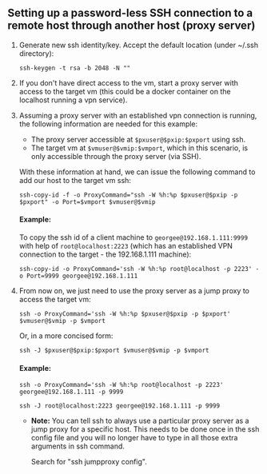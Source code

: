 ## Setting up a password-less SSH connection to a remote host through another host (proxy server)

1. Generate new ssh identity/key. Accept the default location (under
 ~/.ssh directory):

   `ssh-keygen -t rsa -b 2048 -N ""`

2. If you don't have direct access to the vm, start a proxy server with access
   to the target vm (this could be a docker container on the localhost running
   a vpn service).

3. Assuming a proxy server with an established vpn connection is running, the 
   following information are needed for this example:
   * The proxy server accessible at `$pxuser@$pxip:$pxport` using ssh.
   * The target vm at `$vmuser@$vmip:$vmport`, which in this scenario, is only
     accessible through the proxy server (via SSH).
   
   With these information at hand, we can issue the following command to add our
   host to the target vm ssh:
   
   `ssh-copy-id -f -o ProxyCommand="ssh -W %h:%p $pxuser@$pxip -p $pxport" -o
 Port=$vmport $vmuser@$vmip`

   #### Example:
   To copy the ssh id of a client machine to `georgee@192.168.1.111:9999` with
   help of `root@localhost:2223` (which has an established VPN connection to
   the target - the 192.168.1.111 machine):

   `ssh-copy-id -o ProxyCommand='ssh -W %h:%p root@localhost -p 2223' -o
 Port=9999 georgee@192.168.1.111`

4. From now on, we just need to use the proxy server as a jump proxy to access
   the target vm:

   `ssh -o ProxyCommand='ssh -W %h:%p $pxuser@$pxip -p $pxport' $vmuser@$vmip -p
 $vmport`
 
   Or, in a more concised form:
   
   `ssh -J $pxuser@$pxip:$pxport $vmuser@$vmip -p $vmport`

   #### Example:
   `ssh -o ProxyCommand='ssh -W %h:%p root@localhost -p 2223' georgee@192.168.1.111 -p 9999`
   
   `ssh -J root@localhost:2223 georgee@192.168.1.111 -p 9999`

   * **Note:** You can tell ssh to always use a particular proxy server as a jump proxy for
     a specific host. This needs to be done once in the ssh config file and you
     will no longer have to type in all those extra arguments in ssh command.
      
     Search for "ssh jumpproxy config".
